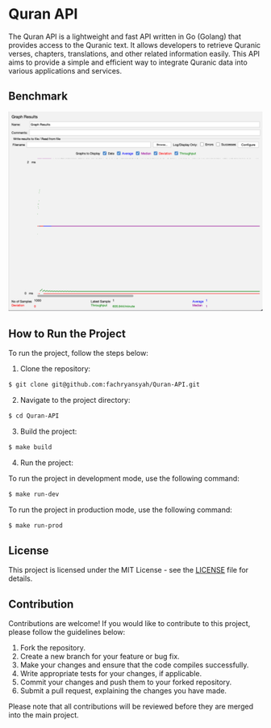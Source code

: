 # Quran API

The Quran API is a lightweight and fast API written in Go (Golang) that provides access to the Quranic text. It allows developers to retrieve Quranic verses, chapters, translations, and other related information easily. This API aims to provide a simple and efficient way to integrate Quranic data into various applications and services.

## Benchmark
![Benchmark](./bench.png)

## How to Run the Project

To run the project, follow the steps below:

1. Clone the repository:

```bash
$ git clone git@github.com:fachryansyah/Quran-API.git
```

2. Navigate to the project directory:

```bash
$ cd Quran-API
```

3. Build the project:

```bash
$ make build
```

4. Run the project:

To run the project in development mode, use the following command:

```bash
$ make run-dev
```

To run the project in production mode, use the following command:

```bash
$ make run-prod
```

## License

This project is licensed under the MIT License - see the [LICENSE](LICENSE) file for details.

## Contribution

Contributions are welcome! If you would like to contribute to this project, please follow the guidelines below:

1. Fork the repository.
2. Create a new branch for your feature or bug fix.
3. Make your changes and ensure that the code compiles successfully.
4. Write appropriate tests for your changes, if applicable.
5. Commit your changes and push them to your forked repository.
6. Submit a pull request, explaining the changes you have made.

Please note that all contributions will be reviewed before they are merged into the main project. 